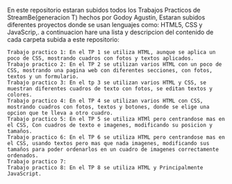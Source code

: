 En este repositorio estaran subidos todos los Trabajos Practicos de StreamBe(generacion T) hechos por Godoy Agustin, Estaran subidos diferentes proyectos donde se usan lenguajes como: HTML5, CSS y JavaScrip,. a continuacion hare una lista y descripcion del contenido de cada carpeta subida a este repositorio:

    Trabajo practico 1: En el TP 1 se utiliza HTML, aunque se aplica un poco de CSS, mostrando cuadros con fotos y textos aplicados.
    Trabajo practico 2: En el TP 2 se utilizan varios HTML con un poco de CSS, mostrando una pagina web con diferentes secciones, con fotos, textos y un formulario.
    Trabajo practico 3: En el tp 3 se utilizan varios HTML y CSS, se muestran diferentes cuadros de texto con fotos, se editan textos y colores.
    Trabajo practico 4: En el TP 4 se utilizan varios HTML con CSS, mostrando cuadros con fotos, textos y botones, donde se elige una opcion que te lleva a otro cuadro.
    Trabajo practico 5: En el TP 5 se utiliza HTMl pero centrandose mas en el CSS, Con cuadros de texto e imagenes, modificando su posicion y tamaños.
    Trabajo practico 6: En el TP 6 se utiliza HTML pero centrandose mas en el CSS, usando textos pero mas que nada imagenes, modificando sus tamaños para poder ordenarlos en un cuadro de imagenes correctamente ordenados.
    Trabajo practico 7:
    Trabajo practico 8: En el TP 8 se utiliza HTML y Principalmente JavaScript.
